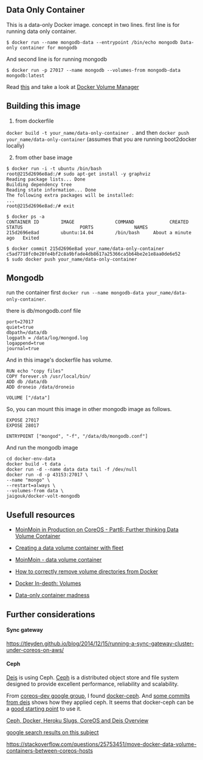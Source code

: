 Data Only Container
--------------------

This is a data-only Docker image. concept in two lines. first line is for running data only container.

```
$ docker run --name mongodb-data --entrypoint /bin/echo mongodb Data-only container for mongodb
```

And second line is for running mongodb
```
$ docker run -p 27017 --name mongodb --volumes-from mongodb-data mongodb:latest
```

Read [this](http://container42.com/2014/11/03/docker-indepth-volumes/) and take a look at [Docker Volume Manager](https://github.com/cpuguy83/docker-volumes)




## Building this image

1. from dockerfile

`docker build -t your_name/data-only-container .` and then `docker push your_name/data-only-container` (assumes that you are running boot2docker locally)

2. from other base image

```
$ docker run -i -t ubuntu /bin/bash
root@215d2696e8ad:/# sudo apt-get install -y graphviz
Reading package lists... Done
Building dependency tree
Reading state information... Done
The following extra packages will be installed:
...
root@215d2696e8ad:/# exit

$ docker ps -a
CONTAINER ID        IMAGE               COMMAND             CREATED              STATUS                     PORTS               NAMES
215d2696e8ad        ubuntu:14.04        /bin/bash     About a minute ago   Exited

$ docker commit 215d2696e8ad your_name/data-only-container
c5ad7718fc0e20fe4bf2c8a9bfade4db8617a25366ca5b64be2e1e8aa0de6e52
$ sudo docker push your_name/data-only-container
```

## Mongodb

run the container first `docker run --name mongodb-data your_name/data-only-container`. 


there is db/mongodb.conf file

```
port=27017
quiet=true
dbpath=/data/db
logpath = /data/log/mongod.log
logappend=true
journal=true
```

And in this image's dockerfile has volume.
```
RUN echo "copy files"
COPY forever.sh /usr/local/bin/
ADD db /data/db
ADD droneio /data/droneio

VOLUME ["/data"]
```


So, you can mount this image in other mongodb image as follows.

```
EXPOSE 27017
EXPOSE 28017

ENTRYPOINT ["mongod", "-f", "/data/db/mongodb.conf"]
```

And run the mongodb image

```
cd docker-env-data
docker build -t data .
docker run -d --name data data tail -f /dev/null
docker run -d -p 43153:27017 \
--name "mongo" \
--restart=always \
--volumes-from data \
jaigouk/docker-volt-mongodb
```


## Usefull resources

* [MoinMoin in Production on CoreOS - Part6: Further thinking Data Volume Container](https://masato.github.io/2014/10/20/docker-moinmoin-idcf-coreos-volumes-further-thinking/)

* [Creating a data volume container with fleet](https://masato.github.io/2014/11/03/creating-a-data-volume-container-with-fleet/)

* [MoinMoin - data volume container](https://masato.github.io/tags/DataVolumeContainer/)

* [How to correctly remove volume directories from Docker](https://masato.github.io/2014/11/05/how-to-correctly-remove-volume-directories/)

* [Docker In-depth: Volumes](http://container42.com/2014/11/03/docker-indepth-volumes/)

* [Data-only container madness](http://container42.com/2014/11/18/data-only-container-madness/)


## Further considerations

#### Sync gateway
https://tleyden.github.io/blog/2014/12/15/running-a-sync-gateway-cluster-under-coreos-on-aws/

#### Ceph
[Deis](http://docs.deis.io/en/latest/understanding_deis/components/#store) is using Ceph. [Ceph](http://ceph.com/) is a distributed object store and file system designed to provide excellent performance, reliability and scalability.

From [coreos-dev google group](https://groups.google.com/forum/#!topic/coreos-dev/s-E4sa9VxsA), I found [docker-ceph](https://github.com/ulexus/docker-ceph). And [some commits from deis](https://github.com/deis/deis/pull/1754) shows how they applied ceph. It seems that docker-ceph can be a [good starting point](https://github.com/Ulexus/docker-ceph/blob/master/ceph-mon/Dockerfile) to use it.

[Ceph, Docker, Heroku Slugs, CoreOS and Deis Overview](http://www.slideshare.net/llorieri/deis-41033421)

[google search results on this subject](https://www.google.com/search?q=coreos+stateful+containers&oq=coreos+stateful+containers&aqs=chrome..69i57j69i60.1506j0j7&sourceid=chrome&es_sm=119&ie=UTF-8#q=coreos+stateful+containers&newwindow=1&tbas=0)

https://stackoverflow.com/questions/25753451/move-docker-data-volume-containers-between-coreos-hosts

